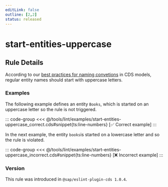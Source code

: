 ```yaml
---
editLink: false
outline: [2,2]
status: released
---
```


<script setup>
  import PlaygroundBadge from '../../../.vitepress/theme/components/PlaygroundBadge.vue'
</script>

# start-entities-uppercase

## Rule Details

According to our [best practices for naming convetions](../../../guides/domain-modeling#naming-conventions) in CDS models, regular entity names should start with uppercase letters.

### Examples

The following example defines an entity `Books`, which is started on an uppercase letter so the rule is not triggered.

::: code-group
<<< @/tools/lint/examples/start-entities-uppercase_correct.cds#snippet{ts:line-numbers} [✅ Correct example]
:::
<PlaygroundBadge
  name="start-entities-uppercase"
  kind="correct"
  :rules="{'@sap/cds/start-entities-uppercase': 'warn'}"
/>

In the next example, the entity `books`is started on a lowercase letter and so the rule is violated.

::: code-group
<<< @/tools/lint/examples/start-entities-uppercase_incorrect.cds#snippet{ts:line-numbers} [❌ Incorrect example]
:::
<PlaygroundBadge
  name="start-entities-uppercase"
  kind="incorrect"
  :rules="{'@sap/cds/start-entities-uppercase': 'warn'}"
/>

### Version
This rule was introduced in `@sap/eslint-plugin-cds 1.0.4`.

<!--
### Resources
[Rule source](https://github.tools.sap/cap/eslint-plugin-cds/tree/main/lib/rules/start-entities-uppercase.js)
-->